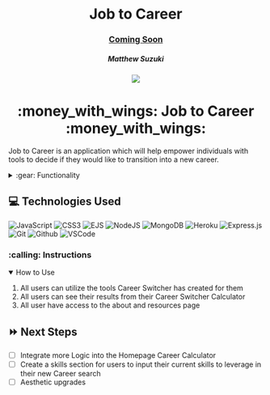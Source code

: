 <div align="center">
   <h1> Job to Career </h1>
   <h3><a href="https://matthewsuzuki.com">Coming Soon</a></h3>
   <h5> Matthew Suzuki </h5>                             
 
   </a>    
    <a href="https://www.linkedin.com/in/mattsuzuki/" target="_blank">
      <img src="https://img.shields.io/badge/-linkedin.com/in/user-blue?style=flat&``logo=Linkedin&logoColor=white">
   </a>

</div>
<div align="center">
<h1>:money_with_wings: Job to Career :money_with_wings:</h1>
</div>
<p>Job to Career is an application which will help empower individuals with tools to decide if they would like to transition into a new career.  </p>

<details>
<summary> :gear: Functionality</summary>

| Description                               | Screenshot                |
| ----------------------------------------- | ------------------------- |
| <h3 align="center">Landing Page</h3>      | <img src="" width="700"/> |
| <h3 align="center">Career Calculator</h3> | <img src="" width="700"/> |
| <h3 align="center">Results page</h3>      | <img src="" width="700"/> |
| <h3 align="center">About Page</h3>        | <img src="" width="700"/> |
| <h3 align="center">Resources Page</h3>    | <img src="" width="700"/> |

</details>

## :computer: Technologies Used

![JavaScript](https://img.shields.io/badge/JavaScript-323330?style=for-the-badge&logo=javascript&logoColor=F7DF1E)
![CSS3](https://img.shields.io/badge/CSS3-1572B6?style=for-the-badge&logo=css3&logoColor=white)
![EJS](https://img.shields.io/badge/EJS-EJS-red)
![NodeJS](https://img.shields.io/badge/node.js-6DA55F?style=for-the-badge&logo=node.js&logoColor=white)
![MongoDB](https://img.shields.io/badge/MongoDB-%234ea94b.svg?style=for-the-badge&logo=mongodb&logoColor=white)
![Heroku](https://img.shields.io/badge/Heroku-430098?style=for-the-badge&logo=heroku&logoColor=white)
![Express.js](https://img.shields.io/badge/express.js-%23404d59.svg?style=for-the-badge&logo=express&logoColor=%2361DAFB)
![Git](https://img.shields.io/badge/GIT-E44C30?style=for-the-badge&logo=git&logoColor=white)
![Github](https://img.shields.io/badge/GitHub-100000?style=for-the-badge&logo=github&logoColor=white)
![VSCode](https://img.shields.io/badge/Visual_Studio_Code-0078D4?style=for-the-badge&logo=visual%20studio%20code&logoColor=white)

<h3> :calling: Instructions </h3>
<details open>
<summary>How to Use</summary>
<ol>
<li>All users can utilize the tools Career Switcher has created for them</li>
<li>All users can see their results from their Career Switcher Calculator</li>
<li>All user have access to the about and resources page </li>
</ol>
</details>

## :fast_forward: Next Steps

- [ ] Integrate more Logic into the Homepage Career Calculator
- [ ] Create a skills section for users to input their current skills to leverage in their new Career search
- [ ] Aesthetic upgrades
